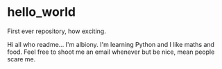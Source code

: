 # hello_world
First ever repository, how exciting.

Hi all who readme... I'm albiony. I'm learning Python and I like maths and food. Feel free to shoot me an email whenever but be nice, mean people scare me.
